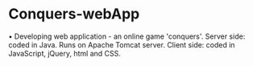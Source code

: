 # Conquers-webApp
•	Developing web application - an online game 'conquers'.
Server side: coded in Java.  Runs on Apache Tomcat server.
Client side: coded in JavaScript, jQuery, html and CSS.
